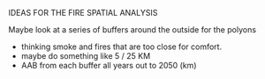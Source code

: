 IDEAS FOR THE FIRE SPATIAL ANALYSIS

Maybe look at a series of buffers around the outside for the polyons
 - thinking smoke and fires that are too close for comfort.
 - maybe do something like 5 / 25 KM
 - AAB from each buffer all years out to 2050 (km)
 

